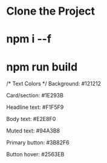  # Clone the Project 

 <!--  npm i --f   -->
 # npm i --f 

 <!-- Build project  -->

 # npm run build 


 <!-- text  -->
 /* Text Colors */
Background: #121212

Card/section: #1E293B

Headline text: #F1F5F9

Body text: #E2E8F0

Muted text: #94A3B8

Primary button: #3B82F6

Button hover: #2563EB

















































































































































































































































































































































































































































































































































































